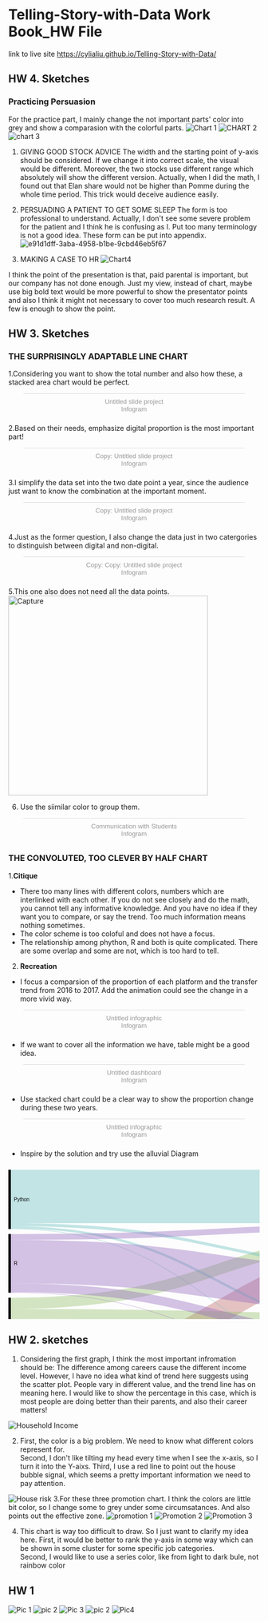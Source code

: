 # Telling-Story-with-Data Work Book_HW File

link to live site https://cylialiu.github.io/Telling-Story-with-Data/
## HW 4. Sketches
### Practicing Persuasion
For the practice part, I mainly change the not important parts' color into grey and show a comparasion with the colorful parts. 
![Chart 1](https://user-images.githubusercontent.com/51921356/61996628-30980c80-b064-11e9-8f35-09b7a11d5a15.png)
![CHART 2](https://user-images.githubusercontent.com/51921356/61996629-31c93980-b064-11e9-9759-74ac5e58ad78.png)
![chart 3](https://user-images.githubusercontent.com/51921356/61996630-32fa6680-b064-11e9-8815-9a147476a29d.png)

1. GIVING GOOD STOCK ADVICE
The width and the starting point of y-axis should be considered. If we change it into correct scale, the visual would be different. 
Moreover, the two stocks use different range which absolutely will show the different version. Actually, when I did the math, I found out that Elan share would not be higher than Pomme during the whole time period. This trick would deceive audience easily. 

2. PERSUADING A PATIENT TO GET SOME SLEEP
The form is too professional to understand. Actually, I don't see some severe problem for the patient and I think he is confusing as I. Put too many terminology is not a good idea. These form can be put into appendix. 
![e91d1dff-3aba-4958-b1be-9cbd46eb5f67](https://user-images.githubusercontent.com/51921356/61997538-d782a580-b070-11e9-8c11-f708defcc2d4.png)
3. MAKING A CASE TO HR
![Chart4](https://user-images.githubusercontent.com/51921356/61997535-cc2f7a00-b070-11e9-9afa-da249e608ece.png)

I think the point of the presentation is that, paid parental is important, but our company has not done enough. Just my view, instead of chart, maybe use big bold text would be more powerful to show the presentator points and also I think it might not necessary to cover too much research result. A few is enough to show the point.
## HW 3. Sketches 
### THE SURPRISINGLY ADAPTABLE LINE CHART
1.Considering you want to show the total number and also how these, a stacked area chart would be perfect.
<div class="infogram-embed" data-id="19c9306d-e5c9-434f-b5ff-bd83e385431a" data-type="interactive" data-title="Untitled slide project"></div><script>!function(e,t,s,i){var n="InfogramEmbeds",o=e.getElementsByTagName("script")[0],d=/^http:/.test(e.location)?"http:":"https:";if(/^\/{2}/.test(i)&&(i=d+i),window[n]&&window[n].initialized)window[n].process&&window[n].process();else if(!e.getElementById(s)){var r=e.createElement("script");r.async=1,r.id=s,r.src=i,o.parentNode.insertBefore(r,o)}}(document,0,"infogram-async","https://e.infogram.com/js/dist/embed-loader-min.js");</script><div style="padding:8px 0;font-family:Arial!important;font-size:13px!important;line-height:15px!important;text-align:center;border-top:1px solid #dadada;margin:0 30px"><a href="https://infogram.com/19c9306d-e5c9-434f-b5ff-bd83e385431a" style="color:#989898!important;text-decoration:none!important;" target="_blank">Untitled slide project</a><br><a href="https://infogram.com" style="color:#989898!important;text-decoration:none!important;" target="_blank" rel="nofollow">Infogram</a></div>

2.Based on their needs, emphasize digital proportion is the most important part!
<div class="infogram-embed" data-id="0cb93a03-2efb-4f0b-94d3-1b575cf3f42b" data-type="interactive" data-title="Copy: Untitled slide project"></div><script>!function(e,t,s,i){var n="InfogramEmbeds",o=e.getElementsByTagName("script")[0],d=/^http:/.test(e.location)?"http:":"https:";if(/^\/{2}/.test(i)&&(i=d+i),window[n]&&window[n].initialized)window[n].process&&window[n].process();else if(!e.getElementById(s)){var r=e.createElement("script");r.async=1,r.id=s,r.src=i,o.parentNode.insertBefore(r,o)}}(document,0,"infogram-async","https://e.infogram.com/js/dist/embed-loader-min.js");</script><div style="padding:8px 0;font-family:Arial!important;font-size:13px!important;line-height:15px!important;text-align:center;border-top:1px solid #dadada;margin:0 30px"><a href="https://infogram.com/0cb93a03-2efb-4f0b-94d3-1b575cf3f42b" style="color:#989898!important;text-decoration:none!important;" target="_blank">Copy: Untitled slide project</a><br><a href="https://infogram.com" style="color:#989898!important;text-decoration:none!important;" target="_blank" rel="nofollow">Infogram</a></div>

3.I simplify the data set into the two date point a year, since the audience just want to know the combination at the important moment. 
<div class="infogram-embed" data-id="e11c644a-5de9-4388-aee8-1b9e1db28f2d" data-type="interactive" data-title="Copy: Untitled slide project"></div><script>!function(e,t,s,i){var n="InfogramEmbeds",o=e.getElementsByTagName("script")[0],d=/^http:/.test(e.location)?"http:":"https:";if(/^\/{2}/.test(i)&&(i=d+i),window[n]&&window[n].initialized)window[n].process&&window[n].process();else if(!e.getElementById(s)){var r=e.createElement("script");r.async=1,r.id=s,r.src=i,o.parentNode.insertBefore(r,o)}}(document,0,"infogram-async","https://e.infogram.com/js/dist/embed-loader-min.js");</script><div style="padding:8px 0;font-family:Arial!important;font-size:13px!important;line-height:15px!important;text-align:center;border-top:1px solid #dadada;margin:0 30px"><a href="https://infogram.com/e11c644a-5de9-4388-aee8-1b9e1db28f2d" style="color:#989898!important;text-decoration:none!important;" target="_blank">Copy: Untitled slide project</a><br><a href="https://infogram.com" style="color:#989898!important;text-decoration:none!important;" target="_blank" rel="nofollow">Infogram</a></div>

4.Just as the former question, I also change the data just in two catergories to distinguish between digital and non-digital.
<div class="infogram-embed" data-id="dbb8cda8-decd-43c4-9ac2-7a10dbc0df5c" data-type="interactive" data-title="Copy: Copy: Untitled slide project"></div><script>!function(e,t,s,i){var n="InfogramEmbeds",o=e.getElementsByTagName("script")[0],d=/^http:/.test(e.location)?"http:":"https:";if(/^\/{2}/.test(i)&&(i=d+i),window[n]&&window[n].initialized)window[n].process&&window[n].process();else if(!e.getElementById(s)){var r=e.createElement("script");r.async=1,r.id=s,r.src=i,o.parentNode.insertBefore(r,o)}}(document,0,"infogram-async","https://e.infogram.com/js/dist/embed-loader-min.js");</script><div style="padding:8px 0;font-family:Arial!important;font-size:13px!important;line-height:15px!important;text-align:center;border-top:1px solid #dadada;margin:0 30px"><a href="https://infogram.com/dbb8cda8-decd-43c4-9ac2-7a10dbc0df5c" style="color:#989898!important;text-decoration:none!important;" target="_blank">Copy: Copy: Untitled slide project</a><br><a href="https://infogram.com" style="color:#989898!important;text-decoration:none!important;" target="_blank" rel="nofollow">Infogram</a></div>

5.This one also does not need all the data points.  
<img width="400" alt="Capture" src="https://user-images.githubusercontent.com/51921356/61580535-42683580-aae1-11e9-8328-c5d45c7cf29b.PNG">


6. Use the siimilar color to group them.
<div class="infogram-embed" data-id="4bb9c541-d456-4560-a19e-d7b0c4271975" data-type="interactive" data-title="Communication with Students"></div><script>!function(e,t,s,i){var n="InfogramEmbeds",o=e.getElementsByTagName("script")[0],d=/^http:/.test(e.location)?"http:":"https:";if(/^\/{2}/.test(i)&&(i=d+i),window[n]&&window[n].initialized)window[n].process&&window[n].process();else if(!e.getElementById(s)){var r=e.createElement("script");r.async=1,r.id=s,r.src=i,o.parentNode.insertBefore(r,o)}}(document,0,"infogram-async","https://e.infogram.com/js/dist/embed-loader-min.js");</script><div style="padding:8px 0;font-family:Arial!important;font-size:13px!important;line-height:15px!important;text-align:center;border-top:1px solid #dadada;margin:0 30px"><a href="https://infogram.com/4bb9c541-d456-4560-a19e-d7b0c4271975" style="color:#989898!important;text-decoration:none!important;" target="_blank">Communication with Students</a><br><a href="https://infogram.com" style="color:#989898!important;text-decoration:none!important;" target="_blank" rel="nofollow">Infogram</a></div>


### THE CONVOLUTED, TOO CLEVER BY HALF CHART
1.**Citique**
* There too many lines with different colors, numbers which are interlinked with each other. If you do not see closely and do the math, you cannot tell any informative knowledge. And you have no idea if they want you to compare, or say the trend. Too much information means nothing sometimes.
* The color scheme is too coloful and does not have a focus. 
* The relationship among phython, R and both is quite complicated. There are some overlap and some are not, which is too hard to tell. 


2. **Recreation**
* I focus a comparsion of the proportion of each platform and the transfer trend from 2016 to 2017. Add the animation could see the change in a more vivid way.   
<div class="infogram-embed" data-id="f8e8f815-3d0b-4668-b809-7b584f90bf1d" data-type="interactive" data-title="Untitled infographic"></div><script>!function(e,t,s,i){var n="InfogramEmbeds",o=e.getElementsByTagName("script")[0],d=/^http:/.test(e.location)?"http:":"https:";if(/^\/{2}/.test(i)&&(i=d+i),window[n]&&window[n].initialized)window[n].process&&window[n].process();else if(!e.getElementById(s)){var r=e.createElement("script");r.async=1,r.id=s,r.src=i,o.parentNode.insertBefore(r,o)}}(document,0,"infogram-async","https://e.infogram.com/js/dist/embed-loader-min.js");</script><div style="padding:8px 0;font-family:Arial!important;font-size:13px!important;line-height:15px!important;text-align:center;border-top:1px solid #dadada;margin:0 30px"><a href="https://infogram.com/f8e8f815-3d0b-4668-b809-7b584f90bf1d" style="color:#989898!important;text-decoration:none!important;" target="_blank">Untitled infographic</a><br><a href="https://infogram.com" style="color:#989898!important;text-decoration:none!important;" target="_blank" rel="nofollow">Infogram</a></div>

* If we want to cover all the information we have, table might be a good idea.  
<div class="infogram-embed" data-id="3e4e3bbc-120c-4450-8230-981a4ac342d5" data-type="interactive" data-title="Untitled dashboard"></div><script>!function(e,t,s,i){var n="InfogramEmbeds",o=e.getElementsByTagName("script")[0],d=/^http:/.test(e.location)?"http:":"https:";if(/^\/{2}/.test(i)&&(i=d+i),window[n]&&window[n].initialized)window[n].process&&window[n].process();else if(!e.getElementById(s)){var r=e.createElement("script");r.async=1,r.id=s,r.src=i,o.parentNode.insertBefore(r,o)}}(document,0,"infogram-async","https://e.infogram.com/js/dist/embed-loader-min.js");</script><div style="padding:8px 0;font-family:Arial!important;font-size:13px!important;line-height:15px!important;text-align:center;border-top:1px solid #dadada;margin:0 30px"><a href="https://infogram.com/3e4e3bbc-120c-4450-8230-981a4ac342d5" style="color:#989898!important;text-decoration:none!important;" target="_blank">Untitled dashboard</a><br><a href="https://infogram.com" style="color:#989898!important;text-decoration:none!important;" target="_blank" rel="nofollow">Infogram</a></div>

* Use stacked chart could be a clear way to show the proportion change during these two years.   
<div class="infogram-embed" data-id="ad8ae9ff-a435-479b-822a-e2f8c2238d20" data-type="interactive" data-title="Untitled infographic"></div><script>!function(e,t,s,i){var n="InfogramEmbeds",o=e.getElementsByTagName("script")[0],d=/^http:/.test(e.location)?"http:":"https:";if(/^\/{2}/.test(i)&&(i=d+i),window[n]&&window[n].initialized)window[n].process&&window[n].process();else if(!e.getElementById(s)){var r=e.createElement("script");r.async=1,r.id=s,r.src=i,o.parentNode.insertBefore(r,o)}}(document,0,"infogram-async","https://e.infogram.com/js/dist/embed-loader-min.js");</script><div style="padding:8px 0;font-family:Arial!important;font-size:13px!important;line-height:15px!important;text-align:center;border-top:1px solid #dadada;margin:0 30px"><a href="https://infogram.com/ad8ae9ff-a435-479b-822a-e2f8c2238d20" style="color:#989898!important;text-decoration:none!important;" target="_blank">Untitled infographic</a><br><a href="https://infogram.com" style="color:#989898!important;text-decoration:none!important;" target="_blank" rel="nofollow">Infogram</a></div>

* Inspire by the solution and try use the alluvial Diagram

<svg width="848" height="520" xmlns="http://www.w3.org/2000/svg" version="1.1"><g transform="translate(0, 10)"><g class="links" fill="none" stroke-opacity="0.4"><path d="M5,405.9999999999997C424,405.9999999999997,424,163.3250000000001,843,163.3250000000001" style="stroke: rgb(191, 105, 105);" stroke-width="44.65"></path><path d="M5,434.7874999999997C424,434.7874999999997,424,314.9124999999997,843,314.9124999999997" style="stroke: rgb(191, 105, 105);" stroke-width="12.925"></path><path d="M5,499.4124999999997C424,499.4124999999997,424,499.4124999999998,843,499.4124999999998" style="stroke: rgb(191, 105, 105);" stroke-width="1.175"></path><path d="M5,470.03749999999974C424,470.03749999999974,424,387.1874999999999,843,387.1874999999999" style="stroke: rgb(191, 105, 105);" stroke-width="57.575"></path><path d="M5,267.33750000000003C424,267.33750000000003,424,129.83750000000012,843,129.83750000000012" style="stroke: rgb(148, 191, 105);" stroke-width="22.325"></path><path d="M5,288.4875C424,288.4875,424,298.4624999999997,843,298.4624999999997" style="stroke: rgb(148, 191, 105);" stroke-width="19.975"></path><path d="M5,338.425C424,338.425,424,463.5749999999998,843,463.5749999999998" style="stroke: rgb(148, 191, 105);" stroke-width="70.5"></path><path d="M5,300.82500000000005C424,300.82500000000005,424,356.0499999999999,843,356.0499999999999" style="stroke: rgb(148, 191, 105);" stroke-width="4.7"></path><path d="M5,53.46250000000017C424,53.46250000000017,424,53.46250000000011,843,53.46250000000011" style="stroke: rgb(105, 191, 191);" stroke-width="106.925"></path><path d="M5,109.86250000000017C424,109.86250000000017,424,198.5874999999997,843,198.5874999999997" style="stroke: rgb(105, 191, 191);" stroke-width="5.875"></path><path d="M5,118.08750000000018C424,118.08750000000018,424,426.5624999999998,843,426.5624999999998" style="stroke: rgb(105, 191, 191);" stroke-width="1.175"></path><path d="M5,115.15000000000016C424,115.15000000000016,424,333.7249999999999,843,333.7249999999999" style="stroke: rgb(105, 191, 191);" stroke-width="4.7"></path><path d="M5,134.55000000000024C424,134.55000000000024,424,112.80000000000011,843,112.80000000000011" style="stroke: rgb(148, 105, 191);" stroke-width="11.75"></path><path d="M5,183.90000000000023C424,183.90000000000023,424,244.9999999999997,843,244.9999999999997" style="stroke: rgb(148, 105, 191);" stroke-width="86.95"></path><path d="M5,245.58750000000023C424,245.58750000000023,424,427.7374999999998,843,427.7374999999998" style="stroke: rgb(148, 105, 191);" stroke-width="1.175"></path><path d="M5,236.18750000000023C424,236.18750000000023,424,344.8874999999999,843,344.8874999999999" style="stroke: rgb(148, 105, 191);" stroke-width="17.625"></path></g><g class="nodes" font-family="Arial, Helvetica" font-size="10"><g><rect x="0" y="383.6749999999997" height="116.3250000000001" width="5" fill="#000"></rect><text x="11" y="441.83749999999975" dy="0.35em" text-anchor="start">Both </text></g><g><rect x="0" y="256.175" height="117.49999999999974" width="5" fill="#000"></rect><text x="11" y="314.9249999999999" dy="0.35em" text-anchor="start">Other</text></g><g><rect x="0" y="1.7053025658242404e-13" height="118.67500000000007" width="5" fill="#000"></rect><text x="11" y="59.337500000000205" dy="0.35em" text-anchor="start">Python</text></g><g><rect x="0" y="128.67500000000024" height="117.49999999999977" width="5" fill="#000"></rect><text x="11" y="187.42500000000013" dy="0.35em" text-anchor="start">R</text></g><g><rect x="843" y="331.3749999999999" height="84.59999999999992" width="5" fill="#000"></rect><text x="837" y="373.67499999999984" dy="0.35em" text-anchor="end">Both</text></g><g><rect x="843" y="425.9749999999998" height="74.02500000000006" width="5" fill="#000"></rect><text x="837" y="462.98749999999984" dy="0.35em" text-anchor="end">Other</text></g><g><rect x="843" y="1.1368683772161603e-13" height="185.64999999999958" width="5" fill="#000"></rect><text x="837" y="92.8249999999999" dy="0.35em" text-anchor="end">Python</text></g><g><rect x="843" y="195.6499999999997" height="125.7250000000002" width="5" fill="#000"></rect><text x="837" y="258.5124999999998" dy="0.35em" text-anchor="end">R</text></g></g></g></svg>
## HW 2. sketches 
1. Considering the first graph, I think the most important infromation should be: The difference among careers cause the different income level. However, I have no idea what kind of trend here suggests using the scatter plot. People vary in different value, and the trend line has on meaning here. I would like to show the percentage in this case, which is most people are doing better than their parents, and also their career matters!

![Household Income](https://user-images.githubusercontent.com/51921356/61190043-00b03880-a664-11e9-8e53-596e01cfad3f.png)

2. First, the color is a big problem. We need to know what different colors represent for.   
Second, I don't like tilting my head every time when I see the x-axis, so I turn it into the Y-aixs.
Third, I use a red line to point out the house bubble signal, which seems a pretty important information we need to pay attention. 

![House risk](https://user-images.githubusercontent.com/51921356/61190144-8b456780-a665-11e9-8946-f023d929616c.png)
3.For these three promotion chart. I think the colors are little bit color, so I change some to grey under some circumsatances. And also points out the effective zone.
![promotion 1](https://user-images.githubusercontent.com/51921356/61190045-00b03880-a664-11e9-81d1-4ea0be9958bf.png)
![Promotion 2](https://user-images.githubusercontent.com/51921356/61190046-00b03880-a664-11e9-9715-3faed6422b90.png)
![Promotion 3](https://user-images.githubusercontent.com/51921356/61190047-00b03880-a664-11e9-986b-473295767544.png)

4. This chart is way too difficult to draw. So I just want to clarify my idea here.
First, it would be better to rank the y-axis in some way which can be shown in some cluster for some specific job categories.  
Second, I would like to use a series color, like from light to dark bule, not rainbow color


## HW 1
![Pic 1](https://user-images.githubusercontent.com/51921356/60908746-a0c42700-a24a-11e9-9709-30286b6e48ef.jpg)
![pic 2](https://user-images.githubusercontent.com/51921356/60908749-a1f55400-a24a-11e9-9df1-055debbb148d.jpg)
![Pic 3](https://user-images.githubusercontent.com/51921356/60908754-a4f04480-a24a-11e9-8df8-578acfe86cdc.jpg)
![pic 2](https://user-images.githubusercontent.com/51921356/60908756-a588db00-a24a-11e9-8543-3a143f0b605a.jpg)
![Pic4](https://user-images.githubusercontent.com/51921356/60908761-a6ba0800-a24a-11e9-9c77-52ff82caf168.jpg)

